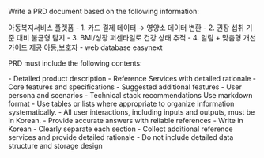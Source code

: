 Write a PRD document based on the following information:

<product-overview>
아동복지서비스 플랫폼
</product-overview>

<must-features>
- 	1.	카드 결제 데이터 → 영양소 데이터 변환
- 	2.	권장 섭취 기준 대비 불균형 탐지
- 	3.	BMI/성장 퍼센타일로 건강 상태 추적
- 	4.	알림 + 맞춤형 개선 가이드 제공
</must-features>

<target-user-persona>
아동,보호자
</target-user-persona>

<target-platforms>
- web
</target-platforms>

<storage-type>
database
</storage-type>

<tech-stack>
easynext
</tech-stack>

PRD must include the following contents:

<table-of-contents>
- Detailed product description
- Reference Services with detailed rationale
- Core features and specifications
- Suggested additional features
- User persona and scenarios
- Technical stack recommendations
</table-of-contents>

<response-format>
Use markdown format
</response-format>

<guidelines>
- Use tables or lists where appropriate to organize information systematically.
- All user interactions, including inputs and outputs, must be in Korean.
- Provide accurate answers with reliable references
- Write in Korean
- Clearly separate each section
- Collect additional reference services and provide detailed rationale
- Do not include detailed data structure and storage design
</guidelines>